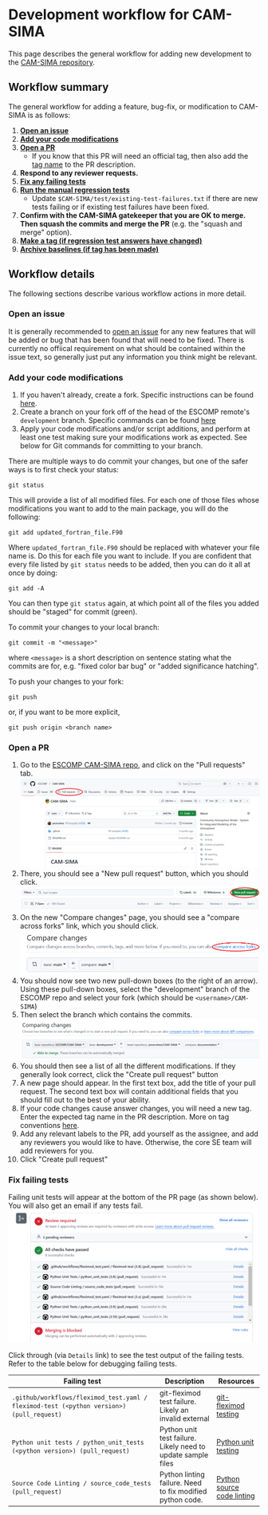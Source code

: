 # Development workflow for CAM-SIMA

This page describes the general workflow for adding new development to the [CAM-SIMA repository](https://github.com/ESCOMP/CAM-SIMA).

## Workflow summary

The general workflow for adding a feature, bug-fix, or modification to CAM-SIMA is as follows:

1. [**Open an issue**](#open-an-issue)
1. [**Add your code modifications**](#add-your-code-modifications)
1. [**Open a PR**](#open-a-pr)
    - If you know that this PR will need an official tag, then also add the [tag name](git-basics.md/#tagging-a-commit) to the PR description.
1. **Respond to any reviewer requests.**
1. [**Fix any failing tests**](#fix-failing-tests)
1. [**Run the manual regression tests**](cam-testing.md/#regression-testing)
    - Update `$CAM-SIMA/test/existing-test-failures.txt` if there are new tests failing or if existing test failures have been fixed.
1. **Confirm with the CAM-SIMA gatekeeper that you are OK to merge. Then squash the commits and merge the PR** (e.g. the "squash and merge" option).
1. [**Make a tag (if regression test answers have changed)**](git-basics.md/#tagging-a-commit)
1. [**Archive baselines (if tag has been made)**](cam-testing.md/#archiving-baselines)

## Workflow details

The following sections describe various workflow actions in more detail.

### Open an issue

It is generally recommended to [open an issue](https://github.com/ESCOMP/CAM-SIMA/issues/new) for any new features that will be added or bug that has been found that will need to be fixed. There is currently no offiical requirement on what should be contained within the issue text, so generally just put any information you think might be relevant.

### Add your code modifications

1. If you haven't already, create a fork. Specific instructions can be found [here](git-basics.md/#one-time-github-setup).
1. Create a branch on your fork off of the head of the ESCOMP remote's `development` branch. Specific commands can be found [here](git-basics.md/#working-with-branches)
1. Apply your code modifications and/or script additions, and perform at least one test making sure your modifications work as expected. See below for Git commands for committing to your branch.

There are multiple ways to do commit your changes, but one of the safer ways is to first check your status:
```
git status
```

This will provide a list of all modified files. For each one of those files whose modifications you want to add to the main package, you will do the following:
```
git add updated_fortran_file.F90
```

Where `updated_fortran_file.F90` should be replaced with whatever your file name is. Do this for each file you want to include. If you are confident that every file listed by `git status` needs to be added, then you can do it all at once by doing:
```
git add -A
```

You can then type `git status` again, at which point all of the files you added should be "staged" for commit (green).

To commit your changes to your local branch:
```
git commit -m "<message>"
```

where `<message>` is a short description on sentence stating what the commits are for, e.g. "fixed color bar bug" or "added significance hatching".

To push your changes to your fork:
```
git push
```

or, if you want to be more explicit,

```
git push origin <branch name>
```

### Open a PR

1. Go to the [ESCOMP CAM-SIMA repo](https://github.com/ESCOMP/CAM-SIMA), and click on the "Pull requests" tab.
 ![text](figures/pr-workflow-1.png "PR tab")
1. There, you should see a "New pull request" button, which you should click.
 ![text](figures/pr-workflow-2.png "New PR button")
1. On the new "Compare changes" page, you should see a "compare across forks" link, which you should click.
 ![text](figures/pr-workflow-3.png "Compare across forks")
1. You should now see two new pull-down boxes (to the right of an arrow). Using these pull-down boxes, select the "development" branch of the ESCOMP repo and select your fork (which should be `<username>/CAM-SIMA`)
1. Then select the branch which contains the commits.
 ![text](figures/pr-workflow-4.png "pull-down boxes")
1. You should then see a list of all the different modifications. If they generally look correct, click the "Create pull request" button
1. A new page should appear. In the first text box, add the title of your pull request. The second text box will contain additional fields that you should fill out to the best of your ability.
1. If your code changes cause answer changes, you will need a new tag. Enter the expected tag name in the PR description. More on tag conventions [here](git-basics.md/#tagging-a-commit).
1. Add any relevant labels to the PR, add yourself as the assignee, and add any reviewers you would like to have. Otherwise, the core SE team will add reviewers for you.
1. Click "Create pull request"

### Fix failing tests
Failing unit tests will appear at the bottom of the PR page (as shown below). You will also get an email if any tests fail.
 ![text](figures/pr-workflow-5.png "unit testing")

Click through (via `Details` link) to see the test output of the failing tests. Refer to the table below for debugging failing tests.

| Failing test | Description | Resources |
| ------------ | ----------- | --------- |
| `.github/workflows/fleximod_test.yaml / fleximod-test (<python version>) (pull_request)` | git-fleximod test failure. Likely an invalid external | [git-fleximod testing](cam-testing.md#git-fleximod-tests) |
| `Python unit tests / python_unit_tests (<python version>) (pull_request)` | Python unit test failure. Likely need to update sample files | [Python unit testing](cam-testing.md/#python-unit-testing) |
| `Source Code Linting / source_code_tests (pull_request)` | Python linting failure. Need to fix modified python code. | [Python source code linting](cam-testing.md/#python) |

